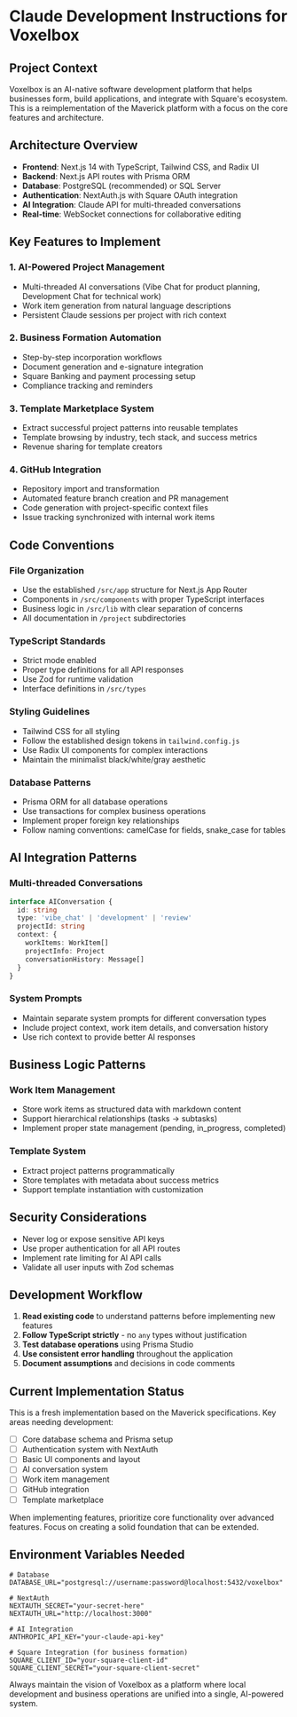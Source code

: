 # Claude Development Instructions for Voxelbox

## Project Context

Voxelbox is an AI-native software development platform that helps businesses form, build applications, and integrate with Square's ecosystem. This is a reimplementation of the Maverick platform with a focus on the core features and architecture.

## Architecture Overview

- **Frontend**: Next.js 14 with TypeScript, Tailwind CSS, and Radix UI
- **Backend**: Next.js API routes with Prisma ORM
- **Database**: PostgreSQL (recommended) or SQL Server
- **Authentication**: NextAuth.js with Square OAuth integration
- **AI Integration**: Claude API for multi-threaded conversations
- **Real-time**: WebSocket connections for collaborative editing

## Key Features to Implement

### 1. AI-Powered Project Management
- Multi-threaded AI conversations (Vibe Chat for product planning, Development Chat for technical work)
- Work item generation from natural language descriptions
- Persistent Claude sessions per project with rich context

### 2. Business Formation Automation
- Step-by-step incorporation workflows
- Document generation and e-signature integration
- Square Banking and payment processing setup
- Compliance tracking and reminders

### 3. Template Marketplace System
- Extract successful project patterns into reusable templates
- Template browsing by industry, tech stack, and success metrics
- Revenue sharing for template creators

### 4. GitHub Integration
- Repository import and transformation
- Automated feature branch creation and PR management
- Code generation with project-specific context files
- Issue tracking synchronized with internal work items

## Code Conventions

### File Organization
- Use the established `/src/app` structure for Next.js App Router
- Components in `/src/components` with proper TypeScript interfaces
- Business logic in `/src/lib` with clear separation of concerns
- All documentation in `/project` subdirectories

### TypeScript Standards
- Strict mode enabled
- Proper type definitions for all API responses
- Use Zod for runtime validation
- Interface definitions in `/src/types`

### Styling Guidelines
- Tailwind CSS for all styling
- Follow the established design tokens in `tailwind.config.js`
- Use Radix UI components for complex interactions
- Maintain the minimalist black/white/gray aesthetic

### Database Patterns
- Prisma ORM for all database operations
- Use transactions for complex business operations
- Implement proper foreign key relationships
- Follow naming conventions: camelCase for fields, snake_case for tables

## AI Integration Patterns

### Multi-threaded Conversations
```typescript
interface AIConversation {
  id: string
  type: 'vibe_chat' | 'development' | 'review'
  projectId: string
  context: {
    workItems: WorkItem[]
    projectInfo: Project
    conversationHistory: Message[]
  }
}
```

### System Prompts
- Maintain separate system prompts for different conversation types
- Include project context, work item details, and conversation history
- Use rich context to provide better AI responses

## Business Logic Patterns

### Work Item Management
- Store work items as structured data with markdown content
- Support hierarchical relationships (tasks -> subtasks)
- Implement proper state management (pending, in_progress, completed)

### Template System
- Extract project patterns programmatically
- Store templates with metadata about success metrics
- Support template instantiation with customization

## Security Considerations

- Never log or expose sensitive API keys
- Use proper authentication for all API routes
- Implement rate limiting for AI API calls
- Validate all user inputs with Zod schemas

## Development Workflow

1. **Read existing code** to understand patterns before implementing new features
2. **Follow TypeScript strictly** - no `any` types without justification
3. **Test database operations** using Prisma Studio
4. **Use consistent error handling** throughout the application
5. **Document assumptions** and decisions in code comments

## Current Implementation Status

This is a fresh implementation based on the Maverick specifications. Key areas needing development:

- [ ] Core database schema and Prisma setup
- [ ] Authentication system with NextAuth
- [ ] Basic UI components and layout
- [ ] AI conversation system
- [ ] Work item management
- [ ] GitHub integration
- [ ] Template marketplace

When implementing features, prioritize core functionality over advanced features. Focus on creating a solid foundation that can be extended.

## Environment Variables Needed

```env
# Database
DATABASE_URL="postgresql://username:password@localhost:5432/voxelbox"

# NextAuth
NEXTAUTH_SECRET="your-secret-here"
NEXTAUTH_URL="http://localhost:3000"

# AI Integration
ANTHROPIC_API_KEY="your-claude-api-key"

# Square Integration (for business formation)
SQUARE_CLIENT_ID="your-square-client-id"
SQUARE_CLIENT_SECRET="your-square-client-secret"
```

Always maintain the vision of Voxelbox as a platform where local development and business operations are unified into a single, AI-powered system.